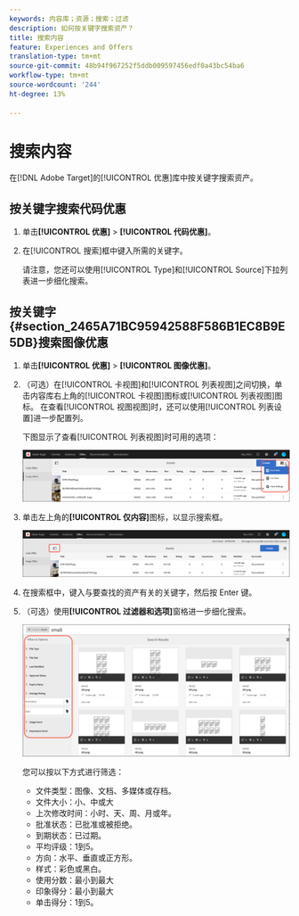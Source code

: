 ```yaml
---
keywords: 内容库；资源；搜索；过滤
description: 如何按关键字搜索资产？
title: 搜索内容
feature: Experiences and Offers
translation-type: tm+mt
source-git-commit: 48b94f967252f5ddb009597456edf0a43bc54ba6
workflow-type: tm+mt
source-wordcount: '244'
ht-degree: 13%

---
```



# 搜索内容

在[!DNL Adobe Target]的[!UICONTROL 优惠]库中按关键字搜索资产。

## 按关键字搜索代码优惠

1. 单击&#x200B;**[!UICONTROL 优惠]** > **[!UICONTROL 代码优惠]**。
1. 在[!UICONTROL 搜索]框中键入所需的关键字。

   请注意，您还可以使用[!UICONTROL Type]和[!UICONTROL Source]下拉列表进一步细化搜索。

## 按关键字{#section_2465A71BC95942588F586B1EC8B9E5DB}搜索图像优惠

1. 单击&#x200B;**[!UICONTROL 优惠]** > **[!UICONTROL 图像优惠]**。

1. （可选）在[!UICONTROL 卡视图]和[!UICONTROL 列表视图]之间切换，单击内容库右上角的[!UICONTROL 卡视图]图标或[!UICONTROL 列表视图]图标。 在查看[!UICONTROL 视图视图]时，还可以使用[!UICONTROL 列表设置]进一步配置列。

   下图显示了查看[!UICONTROL 列表视图]时可用的选项：

   ![列表视图选项](/help/c-experiences/c-manage-content/assets/view-settings-options.png)

1. 单击左上角的&#x200B;**[!UICONTROL 仅内容]**&#x200B;图标，以显示搜索框。

   ![“仅内容”选项](/help/c-experiences/c-manage-content/assets/content-only.png)

1. 在搜索框中，键入与要查找的资产有关的关键字，然后按 Enter 键。

1. （可选）使用&#x200B;**[!UICONTROL 过滤器和选项]**&#x200B;窗格进一步细化搜索。

   ![筛选器和选项窗格](/help/c-experiences/c-manage-content/assets/filter-and-options.png)

   您可以按以下方式进行筛选：

   * 文件类型：图像、文档、多媒体或存档。
   * 文件大小：小、中或大
   * 上次修改时间：小时、天、周、月或年。
   * 批准状态：已批准或被拒绝。
   * 到期状态：已过期。
   * 平均评级：1到5。
   * 方向：水平、垂直或正方形。
   * 样式：彩色或黑白。
   * 使用分数：最小到最大
   * 印象得分：最小到最大
   * 单击得分：1到5。
